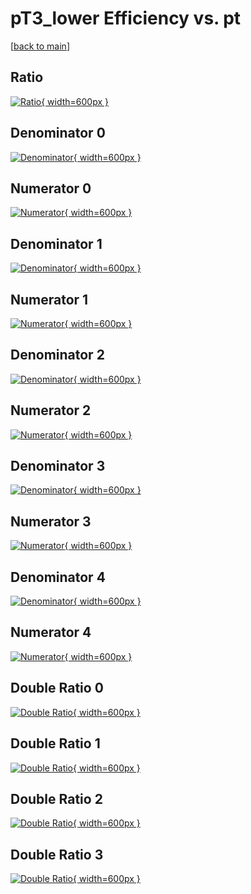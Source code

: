 # pT3_lower Efficiency vs. pt

[[back to main](./)]



## Ratio

[![Ratio](../mtv/var/pT3_lower_vtr_0_-1_eff_pt.png){ width=600px }](../mtv/var/pT3_lower_vtr_0_-1_eff_pt.pdf)

## Denominator 0

[![Denominator](../mtv/den/pT3_lower_vtr_0_-1_eff_pt_den0.png){ width=600px }](../mtv/den/pT3_lower_vtr_0_-1_eff_pt_den0.pdf)

## Numerator 0

[![Numerator](../mtv/num/pT3_lower_vtr_0_-1_eff_pt_num0.png){ width=600px }](../mtv/num/pT3_lower_vtr_0_-1_eff_pt_num0.pdf)

## Denominator 1

[![Denominator](../mtv/den/pT3_lower_vtr_0_-1_eff_pt_den1.png){ width=600px }](../mtv/den/pT3_lower_vtr_0_-1_eff_pt_den1.pdf)

## Numerator 1

[![Numerator](../mtv/num/pT3_lower_vtr_0_-1_eff_pt_num1.png){ width=600px }](../mtv/num/pT3_lower_vtr_0_-1_eff_pt_num1.pdf)

## Denominator 2

[![Denominator](../mtv/den/pT3_lower_vtr_0_-1_eff_pt_den2.png){ width=600px }](../mtv/den/pT3_lower_vtr_0_-1_eff_pt_den2.pdf)

## Numerator 2

[![Numerator](../mtv/num/pT3_lower_vtr_0_-1_eff_pt_num2.png){ width=600px }](../mtv/num/pT3_lower_vtr_0_-1_eff_pt_num2.pdf)

## Denominator 3

[![Denominator](../mtv/den/pT3_lower_vtr_0_-1_eff_pt_den3.png){ width=600px }](../mtv/den/pT3_lower_vtr_0_-1_eff_pt_den3.pdf)

## Numerator 3

[![Numerator](../mtv/num/pT3_lower_vtr_0_-1_eff_pt_num3.png){ width=600px }](../mtv/num/pT3_lower_vtr_0_-1_eff_pt_num3.pdf)

## Denominator 4

[![Denominator](../mtv/den/pT3_lower_vtr_0_-1_eff_pt_den4.png){ width=600px }](../mtv/den/pT3_lower_vtr_0_-1_eff_pt_den4.pdf)

## Numerator 4

[![Numerator](../mtv/num/pT3_lower_vtr_0_-1_eff_pt_num4.png){ width=600px }](../mtv/num/pT3_lower_vtr_0_-1_eff_pt_num4.pdf)

## Double Ratio 0

[![Double Ratio](../mtv/ratio/pT3_lower_vtr_0_-1_eff_pt_ratio0.png){ width=600px }](../mtv/ratio/pT3_lower_vtr_0_-1_eff_pt_ratio0.pdf)

## Double Ratio 1

[![Double Ratio](../mtv/ratio/pT3_lower_vtr_0_-1_eff_pt_ratio1.png){ width=600px }](../mtv/ratio/pT3_lower_vtr_0_-1_eff_pt_ratio1.pdf)

## Double Ratio 2

[![Double Ratio](../mtv/ratio/pT3_lower_vtr_0_-1_eff_pt_ratio2.png){ width=600px }](../mtv/ratio/pT3_lower_vtr_0_-1_eff_pt_ratio2.pdf)

## Double Ratio 3

[![Double Ratio](../mtv/ratio/pT3_lower_vtr_0_-1_eff_pt_ratio3.png){ width=600px }](../mtv/ratio/pT3_lower_vtr_0_-1_eff_pt_ratio3.pdf)


